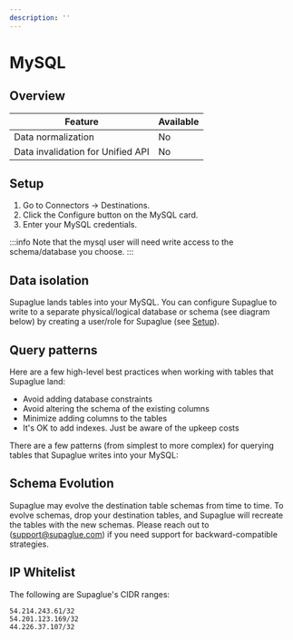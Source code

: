 ```yaml
---
description: ''
---
```


# MySQL

## Overview

| Feature                           | Available |
| --------------------------------- | --------- |
| Data normalization                | No        |
| Data invalidation for Unified API | No        |

## Setup

1. Go to Connectors -> Destinations.
2. Click the Configure button on the MySQL card.
3. Enter your MySQL credentials.

:::info
Note that the mysql user will need write access to the schema/database you choose.
:::

## Data isolation

Supaglue lands tables into your MySQL. You can configure Supaglue to write to a separate physical/logical database or schema (see diagram below) by creating a user/role for Supaglue (see [Setup](./mysql.md#Setup)).

## Query patterns

Here are a few high-level best practices when working with tables that Supaglue land:

- Avoid adding database constraints
- Avoid altering the schema of the existing columns
- Minimize adding columns to the tables
- It's OK to add indexes. Just be aware of the upkeep costs

There are a few patterns (from simplest to more complex) for querying tables that Supaglue writes into your MySQL:

## Schema Evolution

Supaglue may evolve the destination table schemas from time to time. To evolve schemas, drop your destination tables, and Supaglue will recreate the tables with the new schemas. Please reach out to ([support@supaglue.com](mailto:support@supaglue.com)) if you need support for backward-compatible strategies.

## IP Whitelist

The following are Supaglue's CIDR ranges:

```
54.214.243.61/32
54.201.123.169/32
44.226.37.107/32
```
